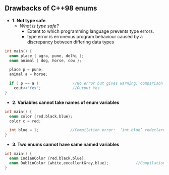 ## Drawbacks of C++98 enums
- **1. Not type safe**
  - *What is type safe?*
    - Extent to which programming language prevents type errors.
    - type error is erroneous program behaviour caused by a discrepancy between differing data types
```c++
int main() {
  enum place { agra, pune, delhi };
  enum animal { dog, horse, cow };

  place p = pune;
  animal a = horse;

  if ( p == a )               //No error but gives warning: comparison between ‘enum main()::place’ and ‘enum main()::animal’
    cout<<"Yes";              //Output Yes
}
```

- **2. Variables cannot take names of enum variables**
```c++
int main() {
  enum color {red,black,blue};
  color c = red;

  int blue = 1;              //Compilation error:  ‘int blue’ redeclared as different kind of symbol
}
```

- **3. Two enums cannot have same named variables**
```c++
int main() {
  enum IndianColor {red,black,blue};
  enum DublinColor {white,excellentGrey,blue};            //Compilation Error: error: redeclaration of ‘blue’
}
```
